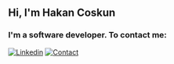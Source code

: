 <h2> Hi, I'm Hakan Coskun 
<h3> I'm a software developer. To contact me:</h3>

<!-- <img align="right" src="https://github.com/rajput2107/rajput2107/blob/master/Assets/Developer.gif" width='200'/> -->

 [![Linkedin](https://img.shields.io/badge/MY%20PROFILE-Linkedin-blue?style=for-the-badge&logo=github)](https://www.linkedin.com/in/hakancoskun11/-g%C3%BCl%C5%9Fen/) 
 [![Contact](https://img.shields.io/badge/CONTACT-GMAIL-yellow?style=for-the-badge&logo=gmail&logoColor=white)](mailto:hakancoskundev@gmail.com)
 






